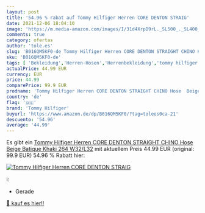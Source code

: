 ```yaml
---
layout: post
title: '54.96 % rabat auf Tommy Hilfiger Herren CORE DENTON STRAIG'
date: 2021-12-06 18:04:10
image: 'https://m.media-amazon.com/images/I/31d4XrpD9rL._SL500_._SL400_.jpg'
comments: true
category: ofertas
author: 'tole.es'
slug: 'B016QM5KF0-de Tommy Hilfiger Herren CORE DENTON STRAIGHT CHINO Hose...'
sku: 'B016QM5KF0-de'
tags: [ 'Bekleidung','Herren-Hosen','Herrenbekleidung','tommy hilfiger', ]
actualPrice: 44.99 EUR
currency: EUR
price: 44.99
comparePrice: 99.9 EUR
prodname: 'Tommy Hilfiger Herren CORE DENTON STRAIGHT CHINO Hose  Beige  Batique Khaki 264   W32/L32'
country: 'de'
flag: '🇩🇪'
brand: 'Tommy Hilfiger'
buyurl: 'https://www.amazon.de/dp/B016QM5KF0/?tag=tolees0ca-21'
descuento: '54.96'
average: '44.99'
---
```


Es gibt ein [Tommy Hilfiger Herren CORE DENTON STRAIGHT CHINO Hose  Beige  Batique Khaki 264   W32/L32](https://www.amazon.de/dp/B016QM5KF0/?tag=tolees0ca-21) mit aktuellem Preis 44.99 EUR (original: 99.9 EUR) 54.96 % Rabatt hier:

[![Tommy Hilfiger Herren CORE DENTON STRAIG](https://m.media-amazon.com/images/I/31d4XrpD9rL._SL500_._SL400_.jpg)](https://www.amazon.de/dp/B016QM5KF0/?tag=tolees0ca-21)

ℹ️:

- Gerade

[🛒 kauf es hier!!](https://www.amazon.de/dp/B016QM5KF0/?tag=tolees0ca-21)
